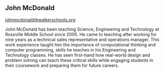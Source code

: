 ## John McDonald

[johnmcdonald@walkerschools.org](mailto:johnmcdonald@walkerschools.org)

John McDonald has been teaching Science, Engineering and Technology at Rossville Middle School since 2005. He came to teaching after working for nine years as a technical sales representative and operations manager. This work experience taught him the importance of computational thinking and computer programming, skills he teaches in his Engineering and Technology classes. He has seen first-hand how real-world design and problem solving can teach these critical skills while engaging students in their coursework and preparing them for future careers. 

